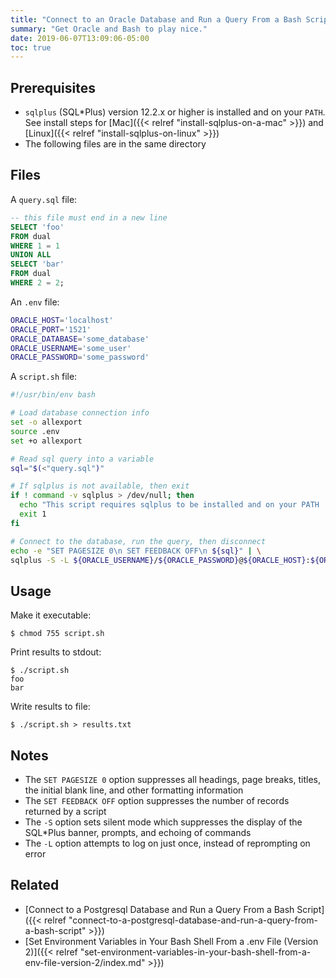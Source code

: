 ```yaml
---
title: "Connect to an Oracle Database and Run a Query From a Bash Script"
summary: "Get Oracle and Bash to play nice."
date: 2019-06-07T13:09:06-05:00
toc: true
---
```


## Prerequisites 

- `sqlplus` (SQL*Plus) version 12.2.x or higher is installed and on your `PATH`. See install steps for [Mac]({{< relref "install-sqlplus-on-a-mac" >}}) and [Linux]({{< relref "install-sqlplus-on-linux" >}})
- The following files are in the same directory

## Files 

A `query.sql` file:

```sql
-- this file must end in a new line
SELECT 'foo'
FROM dual
WHERE 1 = 1
UNION ALL
SELECT 'bar'
FROM dual
WHERE 2 = 2;
```

An `.env` file:

```bash
ORACLE_HOST='localhost'
ORACLE_PORT='1521'
ORACLE_DATABASE='some_database'
ORACLE_USERNAME='some_user'
ORACLE_PASSWORD='some_password'
```

A `script.sh` file:

```bash
#!/usr/bin/env bash

# Load database connection info
set -o allexport
source .env
set +o allexport

# Read sql query into a variable
sql="$(<"query.sql")"

# If sqlplus is not available, then exit
if ! command -v sqlplus > /dev/null; then 
  echo "This script requires sqlplus to be installed and on your PATH ..."
  exit 1 
fi 

# Connect to the database, run the query, then disconnect
echo -e "SET PAGESIZE 0\n SET FEEDBACK OFF\n ${sql}" | \
sqlplus -S -L ${ORACLE_USERNAME}/${ORACLE_PASSWORD}@${ORACLE_HOST}:${ORACLE_PORT}/${ORACLE_DATABASE}
```

## Usage

Make it executable:

```
$ chmod 755 script.sh
```

Print results to stdout:

```
$ ./script.sh
foo
bar
```

Write results to file:

```
$ ./script.sh > results.txt
```

## Notes

- The `SET PAGESIZE 0` option suppresses all headings, page breaks, titles, the initial blank line, and other formatting information
- The `SET FEEDBACK OFF` option suppresses the number of records returned by a script
- The `-S` option sets silent mode which suppresses the display of the SQL*Plus banner, prompts, and echoing of commands
- The `-L` option attempts to log on just once, instead of reprompting on error

## Related

- [Connect to a Postgresql Database and Run a Query From a Bash Script]({{< relref "connect-to-a-postgresql-database-and-run-a-query-from-a-bash-script" >}})
- [Set Environment Variables in Your Bash Shell From a .env File (Version 2)]({{< relref "set-environment-variables-in-your-bash-shell-from-a-env-file-version-2/index.md" >}})
